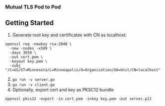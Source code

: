 ### Mutual TLS Pod to Pod 

## Getting Started

1. Generate root key and certificates with CN as localhost:

```
openssl req -newkey rsa:2048 \
  -new -nodes -x509 \
  -days 3650 \
  -out cert.pem \
  -keyout key.pem \
  -subj "/C=US/ST=Minnesota/L=Minneapolis/O=Organization/OU=Unit/CN=localhost"
  ```  

2. `go run -v server.go`  
3. `go run -v client.go`  
4. Optionally, export cert and key as PKSC12 bundle
```
openssl pkcs12 -export -in cert.pem -inkey key.pem -out server.p12
```


